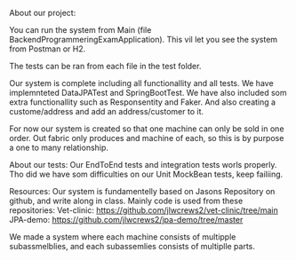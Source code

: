 About our project:

You can run the system from Main (file BackendProgrammeringExamApplication).
This vil let you see the system from Postman or H2.

The tests can be ran from each file in the test folder.

Our system is complete including all functionallity and all tests.
We have implemnteted DataJPATest and SpringBootTest.
We have also included som extra functionallity such as Responsentity and Faker.
And also creating a custome/address and add an address/customer to it.

For now our system is created so that one machine can only be sold in one order.
Out fabric only produces and machine of each, so this is by purpose a one to many relationship.

About our tests:
Our EndToEnd tests and integration tests worls properly.
Tho did we have som difficulties on our Unit MockBean tests, keep failiing.

Resources:
Our system is fundamentelly based on Jasons Repository on github, and write along in class.
Mainly code is used from these repositories:
Vet-clinic: https://github.com/jlwcrews2/vet-clinic/tree/main
JPA-demo: https://github.com/jlwcrews2/jpa-demo/tree/master


We made a system where each machine consists of multipple subassmelblies, and each
subassemlies consists of multiplle parts.